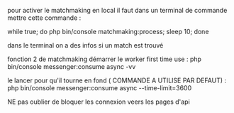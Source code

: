pour activer le matchmaking en local il faut dans un terminal de commande mettre cette commande :

while true; do php bin/console matchmaking:process; sleep 10; done

dans le terminal on a des infos si un match est trouvé 


fonction 2 de matchmaking 
démarrer le worker first time use :
php bin/console messenger:consume async -vv



le lancer pour qu'il tourne en fond ( COMMANDE A UTILISE PAR DEFAUT) :
php bin/console messenger:consume async --time-limit=3600


NE pas oublier de bloquer les connexion veers les pages d'api 

